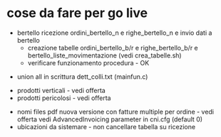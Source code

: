 # cose da fare per go live
- bertello ricezione ordini_bertello_n e righe_bertello_n e invio dati a bertello
    - creazione tabelle ordini_bertello_b/r e righe_bertello_b/r e bertello_liste_movimentazione (vedi crea_tabelle.sh)
    - verificare funzionamento procedura - OK

+ union all in scrittura dett_colli.txt (mainfun.c)
- prodotti verticali - vedi offerta
- prodotti pericolosi - vedi offerta
+ nomi files pdf nuova versione con fatture multiple per ordine - vedi offerta
    vedi AdvancedInvoicing parameter in cni.cfg (default 0)
+ ubicazioni da sistemare - non cancellare tabella su ricezione

